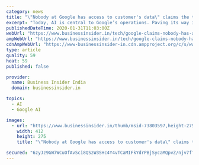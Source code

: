 ```yaml
---
category: news
title: "\"Nobody at Google has access to customer's data\" claims the tech giant"
excerpt: "Today, AI is central to Google’s operations. Paving its way in the sector, Google acquired companies like DeepMind which has blurred the lines between human and artificial intelligence, demonstrating this with the popular AlphaGo program that beat the world champion in Go in 2016. In 2018, Google transformed its research division and renamed ..."
publishedDateTime: 2020-01-31T11:03:00Z
webUrl: "https://www.businessinsider.in/tech/google-claims-nobody-has-access-to-customers-data-for-ai/articleshow/73803618.cms"
ampWebUrl: "https://www.businessinsider.in/tech/google-claims-nobody-has-access-to-customers-data-for-ai/amp_articleshow/73803618.cms"
cdnAmpWebUrl: "https://www-businessinsider-in.cdn.ampproject.org/c/s/www.businessinsider.in/tech/google-claims-nobody-has-access-to-customers-data-for-ai/amp_articleshow/73803618.cms"
type: article
quality: 59
heat: 59
published: false

provider:
  name: Business Insider India
  domain: businessinsider.in

topics:
  - AI
  - Google AI

images:
  - url: "https://www.businessinsider.in/thumb/msid-73803597,height-275,width-412,imgsize-45809/tech/google-claims-nobody-has-access-to-customers-data-for-ai/google-ai.jpg"
    width: 412
    height: 275
    title: "\"Nobody at Google has access to customer's data\" claims the tech giant"

secured: "6zyJz9GW7WCuOfAvSci8QSzW3SHc4Y4vTCaMIFkYdrPBjSycaMQpvZ/njv7ffp1wMUG7STYLy7oEXzrhhXYCXnr7TD/+YRANJps5G4ZNDzK6yt/o9LMCN2wCkCniTfiaZCR517+UL8+Pblkrw9lDqGEHxpA/cpVynCc8bYW0wp5oizdHNkz6di6VpSInSRfn3sJa+v2WEOGyOSqWaGYBAhiN8fWWKrgVmtlYk2xl/CBeS95oL6IA2D2d5o1XqJK1H0tCZO65h4JHXL6m2791nnnfyqAU7SPI4LH2UHbSviqxegi7IQww5apBbFj73gAVda55EP/TET3bwKB7Uv7tlVb2+f3UuXYreS9MVjmwQ4ACchVfJzTVm+iuOf5WEQrb5nfyrVkdzv0DlKWGORWdQRei5/EF6zFe6zc2tqEtfjJlAKFTwYdXj9Ao/m15qJF0/9ce5dahvBerhc5Xa946jWzvSwDSon6bvk0356Cc/pc=;iXr4zMWgQZHI1xw5smwkaw=="
---
```


